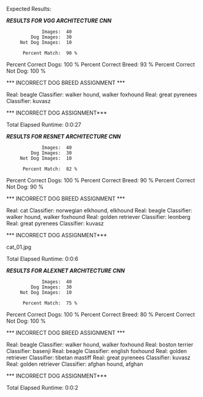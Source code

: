 Expected Results:

***RESULTS FOR  VGG  ARCHITECTURE CNN***

                 Images:  40
             Dog Images:  30
         Not Dog Images:  10

          Percent Match:  90 %
   Percent Correct Dogs:  100 %
  Percent Correct Breed:  93 %
Percent Correct Not Dog:  100 %

*** INCORRECT DOG BREED ASSIGNMENT ***

Real: beagle                Classifier: walker hound, walker foxhound
Real: great pyrenees        Classifier: kuvasz

*** INCORRECT DOG ASSIGNMENT***


Total Elapsed Runtime: 0:0:27







***RESULTS FOR  RESNET  ARCHITECTURE CNN***

                 Images:  40
             Dog Images:  30
         Not Dog Images:  10

          Percent Match:  82 %
   Percent Correct Dogs:  100 %
  Percent Correct Breed:  90 %
Percent Correct Not Dog:  90 %

*** INCORRECT DOG BREED ASSIGNMENT ***

Real: cat                   Classifier: norwegian elkhound, elkhound
Real: beagle                Classifier: walker hound, walker foxhound
Real: golden retriever      Classifier: leonberg
Real: great pyrenees        Classifier: kuvasz

*** INCORRECT DOG ASSIGNMENT***

cat_01.jpg

Total Elapsed Runtime: 0:0:6



***RESULTS FOR  ALEXNET  ARCHITECTURE CNN***

                 Images:  40
             Dog Images:  30
         Not Dog Images:  10

          Percent Match:  75 %
   Percent Correct Dogs:  100 %
  Percent Correct Breed:  80 %
Percent Correct Not Dog:  100 %

*** INCORRECT DOG BREED ASSIGNMENT ***

Real: beagle                Classifier: walker hound, walker foxhound
Real: boston terrier        Classifier: basenji
Real: beagle                Classifier: english foxhound
Real: golden retriever      Classifier: tibetan mastiff
Real: great pyrenees        Classifier: kuvasz
Real: golden retriever      Classifier: afghan hound, afghan

*** INCORRECT DOG ASSIGNMENT***


Total Elapsed Runtime: 0:0:2
